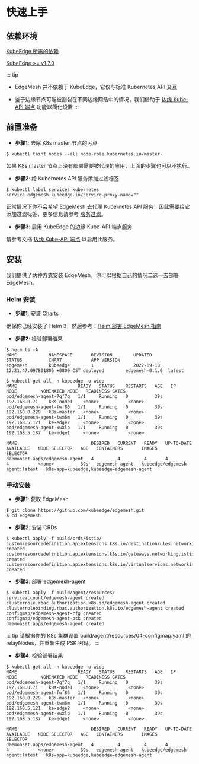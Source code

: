 # 快速上手

## 依赖环境

[KubeEdge 所需的依赖](https://kubeedge.io/en/docs/#dependencies)

[KubeEdge >= v1.7.0](https://github.com/kubeedge/kubeedge/releases)

::: tip
- EdgeMesh 并不依赖于 KubeEdge，它仅与标准 Kubernetes API 交互

- 鉴于边缘节点可能被割裂在不同边缘网络中的情况，我们借助于 [边缘 Kube-API 端点](../../zh/guide/edge-kube-api.md#快速上手) 功能以简化设置
:::

## 前置准备

- **步骤1**: 去除 K8s master 节点的污点

```shell
$ kubectl taint nodes --all node-role.kubernetes.io/master-
```
如果 K8s master 节点上没有部署需要被代理的应用，上面的步骤也可以不执行。

- **步骤2**: 给 Kubernetes API 服务添加过滤标签

```shell
$ kubectl label services kubernetes service.edgemesh.kubeedge.io/service-proxy-name=""
```

正常情况下你不会希望 EdgeMesh 去代理 Kubernetes API 服务，因此需要给它添加过滤标签，更多信息请参考 [服务过滤](../../zh/advanced/hybird-proxy.md#服务过滤)。

- **步骤3**: 启用 KubeEdge 的边缘 Kube-API 端点服务

请参考文档 [边缘 Kube-API 端点](../../zh/guide/edge-kube-api.md#快速上手) 以启用此服务。

## 安装

我们提供了两种方式安装 EdgeMesh，你可以根据自己的情况二选一去部署 EdgeMesh。

### Helm 安装

- **步骤1**: 安装 Charts

确保你已经安装了 Helm 3，然后参考：[Helm 部署 EdgeMesh 指南](https://github.com/kubeedge/edgemesh/blob/main/build/helm/edgemesh/README.md)

- **步骤2**: 检验部署结果

```shell
$ helm ls -A
NAME            NAMESPACE       REVISION        UPDATED                                 STATUS          CHART           APP VERSION
edgemesh        kubeedge        1               2022-09-18 12:21:47.097801805 +0800 CST deployed        edgemesh-0.1.0  latest

$ kubectl get all -n kubeedge -o wide
NAME                       READY   STATUS    RESTARTS   AGE   IP              NODE         NOMINATED NODE   READINESS GATES
pod/edgemesh-agent-7gf7g   1/1     Running   0          39s   192.168.0.71    k8s-node1    <none>           <none>
pod/edgemesh-agent-fwf86   1/1     Running   0          39s   192.168.0.229   k8s-master   <none>           <none>
pod/edgemesh-agent-twm6m   1/1     Running   0          39s   192.168.5.121   ke-edge2     <none>           <none>
pod/edgemesh-agent-xwxlp   1/1     Running   0          39s   192.168.5.187   ke-edge1     <none>           <none>

NAME                            DESIRED   CURRENT   READY   UP-TO-DATE   AVAILABLE   NODE SELECTOR   AGE   CONTAINERS       IMAGES                           SELECTOR
daemonset.apps/edgemesh-agent   4         4         4       4            4           <none>          39s   edgemesh-agent   kubeedge/edgemesh-agent:latest   k8s-app=kubeedge,kubeedge=edgemesh-agent
```

### 手动安装

- **步骤1**: 获取 EdgeMesh

```shell
$ git clone https://github.com/kubeedge/edgemesh.git
$ cd edgemesh
```

- **步骤2**: 安装 CRDs

```shell
$ kubectl apply -f build/crds/istio/
customresourcedefinition.apiextensions.k8s.io/destinationrules.networking.istio.io created
customresourcedefinition.apiextensions.k8s.io/gateways.networking.istio.io created
customresourcedefinition.apiextensions.k8s.io/virtualservices.networking.istio.io created
```

- **步骤3**: 部署 edgemesh-agent

```shell
$ kubectl apply -f build/agent/resources/
serviceaccount/edgemesh-agent created
clusterrole.rbac.authorization.k8s.io/edgemesh-agent created
clusterrolebinding.rbac.authorization.k8s.io/edgemesh-agent created
configmap/edgemesh-agent-cfg created
configmap/edgemesh-agent-psk created
daemonset.apps/edgemesh-agent created
```

::: tip
请根据你的 K8s 集群设置 build/agent/resources/04-configmap.yaml 的 relayNodes，并重新生成 PSK 密码。
:::

- **步骤4**: 检验部署结果

```shell
$ kubectl get all -n kubeedge -o wide
NAME                       READY   STATUS    RESTARTS   AGE   IP              NODE         NOMINATED NODE   READINESS GATES
pod/edgemesh-agent-7gf7g   1/1     Running   0          39s   192.168.0.71    k8s-node1    <none>           <none>
pod/edgemesh-agent-fwf86   1/1     Running   0          39s   192.168.0.229   k8s-master   <none>           <none>
pod/edgemesh-agent-twm6m   1/1     Running   0          39s   192.168.5.121   ke-edge2     <none>           <none>
pod/edgemesh-agent-xwxlp   1/1     Running   0          39s   192.168.5.187   ke-edge1     <none>           <none>

NAME                            DESIRED   CURRENT   READY   UP-TO-DATE   AVAILABLE   NODE SELECTOR   AGE   CONTAINERS       IMAGES                           SELECTOR
daemonset.apps/edgemesh-agent   4         4         4       4            4           <none>          39s   edgemesh-agent   kubeedge/edgemesh-agent:latest   k8s-app=kubeedge,kubeedge=edgemesh-agent
```
